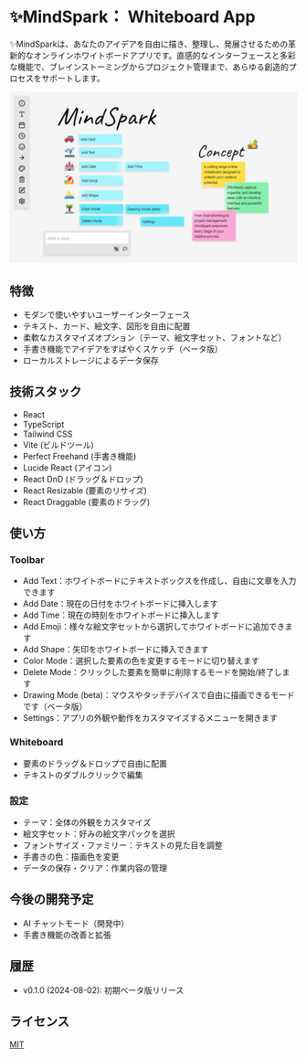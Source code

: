 # ✨MindSpark： Whiteboard App

✨MindSparkは、あなたのアイデアを自由に描き、整理し、発展させるための革新的なオンラインホワイトボードアプリです。直感的なインターフェースと多彩な機能で、ブレインストーミングからプロジェクト管理まで、あらゆる創造的プロセスをサポートします。


![MindSpark image](image.png)


## 特徴

- モダンで使いやすいユーザーインターフェース
- テキスト、カード、絵文字、図形を自由に配置
- 柔軟なカスタマイズオプション（テーマ、絵文字セット、フォントなど）
- 手書き機能でアイデアをすばやくスケッチ（ベータ版）
- ローカルストレージによるデータ保存

## 技術スタック

- React
- TypeScript
- Tailwind CSS
- Vite (ビルドツール)
- Perfect Freehand (手書き機能)
- Lucide React (アイコン)
- React DnD (ドラッグ＆ドロップ)
- React Resizable (要素のリサイズ)
- React Draggable (要素のドラッグ)

## 使い方

### Toolbar
- Add Text：ホワイトボードにテキストボックスを作成し、自由に文章を入力できます
- Add Date：現在の日付をホワイトボードに挿入します
- Add Time：現在の時刻をホワイトボードに挿入します
- Add Emoji：様々な絵文字セットから選択してホワイトボードに追加できます
- Add Shape：矢印をホワイトボードに挿入できます
- Color Mode：選択した要素の色を変更するモードに切り替えます
- Delete Mode：クリックした要素を簡単に削除するモードを開始/終了します
- Drawing Mode (beta)：マウスやタッチデバイスで自由に描画できるモードです（ベータ版）
- Settings：アプリの外観や動作をカスタマイズするメニューを開きます

### Whiteboard
- 要素のドラッグ＆ドロップで自由に配置
- テキストのダブルクリックで編集


### 設定
- テーマ：全体の外観をカスタマイズ
- 絵文字セット：好みの絵文字パックを選択
- フォントサイズ・ファミリー：テキストの見た目を調整
- 手書きの色：描画色を変更
- データの保存・クリア：作業内容の管理

## 今後の開発予定

- AI チャットモード（開発中）
- 手書き機能の改善と拡張


## 履歴

- v0.1.0 (2024-08-02): 初期ベータ版リリース

## ライセンス

[MIT](https://choosealicense.com/licenses/mit/)